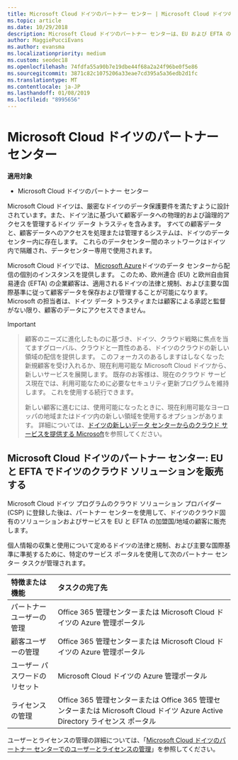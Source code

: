 ```yaml
---
title: Microsoft Cloud ドイツのパートナー センター | Microsoft Cloud ドイツのパートナー センター
ms.topic: article
ms.date: 10/29/2018
description: Microsoft Cloud ドイツのパートナー センターは、EU および EFTA の加盟国の顧客に Microsoft クラウド ソリューションを販売する Microsoft パートナー向けのビジネス ポータルです。
author: MaggiePucciEvans
ms.author: evansma
ms.localizationpriority: medium
ms.custom: seodec18
ms.openlocfilehash: 74fdfa55a90b7e19dbe44f68a2a24f96be0f5e86
ms.sourcegitcommit: 3871c82c1075206a33eae7cd395a5a36edb2d1fc
ms.translationtype: MT
ms.contentlocale: ja-JP
ms.lasthandoff: 01/08/2019
ms.locfileid: "8995656"
---
```

# <a name="partner-center-for-microsoft-cloud-germany"></a>Microsoft Cloud ドイツのパートナー センター

**適用対象**

-  Microsoft Cloud ドイツのパートナー センター

Microsoft Cloud ドイツは、厳密なドイツのデータ保護要件を満たすように設計されています。また、ドイツ法に基づいて顧客データへの物理的および論理的アクセスを管理するドイツ データ トラスティを含みます。 すべての顧客データと、顧客データへのアクセスを処理または管理するシステムは、ドイツのデータセンター内に存在します。 これらのデータセンター間のネットワークはドイツ内で隔離され、データセンター専用で使用されます。

Microsoft Cloud ドイツでは、 [Microsoft Azure](https://go.microsoft.com/fwlink/?linkid=847992)ドイツのデータ センターから配信の個別のインスタンスを提供します。 このため、欧州連合 (EU) と欧州自由貿易連合 (EFTA) の企業顧客は、適用されるドイツの法律と規制、および主要な国際基準に従って顧客データを保存および管理することが可能になります。 Microsoft の担当者は、ドイツ データ トラスティまたは顧客による承認と監督がない限り、顧客のデータにアクセスできません。

> [!IMPORTANT]

> 顧客のニーズに進化したものに基づき、ドイツ、クラウド戦略に焦点を当てますグローバル、クラウドと一貫性のある、ドイツのクラウドの新しい領域の配信を提供します。 このフォーカスのあるしますはしなくなった新規顧客を受け入れるか、現在利用可能な Microsoft Cloud ドイツから、新しいサービスを展開します。 既存のお客様は、現在のクラウド サービス現在では、利用可能なために必要なセキュリティ更新プログラムを維持します。 これを使用する続行できます。 
> 
> 新しい顧客に進むには、使用可能になったときに、現在利用可能なヨーロッパの地域またはドイツ内の新しい領域を使用するオプションがあります。 詳細については、[ドイツの新しいデータ センターからのクラウド サービスを提供する Microsoft](https://news.microsoft.com/europe/2018/08/31/microsoft-to-deliver-cloud-services-from-new-datacentres-in-germany-in-2019-to-meet-evolving-customer-needs/)を参照してください。 


## <a name="partner-center-for-microsoft-cloud-germany-selling-german-cloud-solutions-in-eu-and-efta"></a>Microsoft Cloud ドイツのパートナー センター: EU と EFTA でドイツのクラウド ソリューションを販売する

Microsoft Cloud ドイツ プログラムのクラウド ソリューション プロバイダー (CSP) に登録した後は、パートナー センターを使用して、ドイツのクラウド固有のソリューションおよびサービスを EU と EFTA の加盟国/地域の顧客に販売します。 

個人情報の収集と使用について定めるドイツの法律と規制、および主要な国際基準に準拠するために、特定のサービス ポータルを使用して次のパートナー センター タスクが管理されます。 

特徴または機能 | タスクの完了先
:--- | :---
パートナー ユーザーの管理 | Office 365 管理センターまたは Microsoft Cloud ドイツの Azure 管理ポータル
顧客ユーザーの管理 | Office 365 管理センターまたは Microsoft Cloud ドイツの Azure 管理ポータル
ユーザー パスワードのリセット | Microsoft Cloud ドイツの Azure 管理ポータル
ライセンスの管理 | Office 365 管理センターまたは Office 365 管理センターまたは Microsoft Cloud ドイツ Azure Active Directory ライセンス ポータル


ユーザーとライセンスの管理の詳細については、「[Microsoft Cloud ドイツのパートナー センターでのユーザーとライセンスの管理](user-management-in-partner-center-for-microsoft-cloud-germany.md)」を参照してください。


